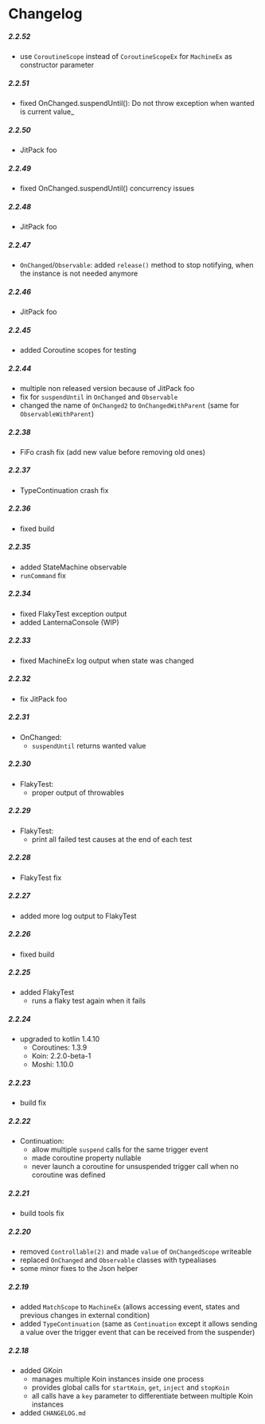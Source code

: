 # Changelog

##### 2.2.52

* use `CoroutineScope` instead of `CoroutineScopeEx` for `MachineEx` as constructor parameter

##### 2.2.51

* fixed OnChanged.suspendUntil(): Do not throw exception when wanted is current value_

##### 2.2.50

* JitPack foo

##### 2.2.49

* fixed OnChanged.suspendUntil() concurrency issues

##### 2.2.48

* JitPack foo

##### 2.2.47

* `OnChanged`/`Observable`: added `release()` method to stop notifying, when the instance is not needed anymore

##### 2.2.46

* JitPack foo

##### 2.2.45

* added Coroutine scopes for testing

##### 2.2.44

* multiple non released version because of JitPack foo
* fix for `suspendUntil` in `OnChanged` and `Observable`
* changed the name of `OnChanged2` to `OnChangedWithParent` (same for `ObservableWithParent`) 

##### 2.2.38

*  FiFo crash fix (add new value before removing old ones)

##### 2.2.37

* TypeContinuation crash fix

##### 2.2.36

* fixed build

##### 2.2.35

* added StateMachine observable
* `runCommand` fix

##### 2.2.34

* fixed FlakyTest exception output
* added LanternaConsole (WIP)

##### 2.2.33

* fixed MachineEx log output when state was changed

##### 2.2.32

* fix JitPack foo

##### 2.2.31

* OnChanged:
    * `suspendUntil` returns wanted value

##### 2.2.30

* FlakyTest:
    * proper output of throwables

##### 2.2.29

* FlakyTest:
    * print all failed test causes at the end of each test

##### 2.2.28

* FlakyTest fix

##### 2.2.27

* added more log output to FlakyTest

##### 2.2.26

* fixed build

##### 2.2.25

* added FlakyTest
    * runs a flaky test again when it fails

##### 2.2.24

* upgraded to kotlin 1.4.10
    * Coroutines: 1.3.9
    * Koin: 2.2.0-beta-1
    * Moshi: 1.10.0

##### 2.2.23

* build fix

##### 2.2.22

* Continuation:
    * allow multiple `suspend` calls for the same trigger event
    * made coroutine property nullable
    * never launch a coroutine for unsuspended trigger call when no coroutine was defined

##### 2.2.21

* build tools fix

##### 2.2.20

* removed `Controllable(2)` and made `value` of `OnChangedScope` writeable
* replaced `OnChanged` and `Observable` classes with typealiases
* some minor fixes to the Json helper

##### 2.2.19

* added `MatchScope` to `MachineEx` (allows accessing event, states and previous changes in external condition)
* added `TypeContinuation` (same as `Continuation` except it allows sending a value over the trigger event that can be 
received from the suspender)

##### 2.2.18

* added GKoin
    * manages multiple Koin instances inside one process
    * provides global calls for `startKoin`, `get`, `inject` and `stopKoin`
    * all calls have a `key` parameter to differentiate between multiple Koin instances
* added `CHANGELOG.md`
